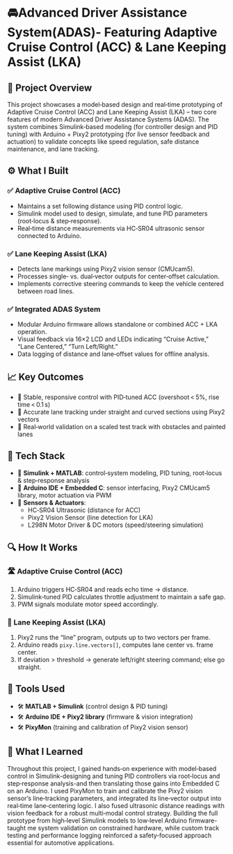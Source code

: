# 🚘Advanced Driver Assistance System(ADAS)- Featuring Adaptive Cruise Control (ACC) & Lane Keeping Assist (LKA)

## 📌 Project Overview
This project showcases a model‑based design and real‑time prototyping of Adaptive Cruise Control (ACC) and Lane Keeping Assist (LKA) – two core features of modern Advanced Driver Assistance Systems (ADAS). The system combines Simulink‑based modeling (for controller design and PID tuning) with Arduino + Pixy2 prototyping (for live sensor feedback and actuation) to validate concepts like speed regulation, safe distance maintenance, and lane tracking.

## ⚙️ What I Built

### ✅ Adaptive Cruise Control (ACC)
- Maintains a set following distance using PID control logic.  
- Simulink model used to design, simulate, and tune PID parameters (root‑locus & step‑response).  
- Real‑time distance measurements via HC‑SR04 ultrasonic sensor connected to Arduino.  

### ✅ Lane Keeping Assist (LKA)
- Detects lane markings using Pixy2 vision sensor (CMUcam5).  
- Processes single‑ vs. dual‑vector outputs for center‑offset calculation.  
- Implements corrective steering commands to keep the vehicle centered between road lines.  

### ✅ Integrated ADAS System
- Modular Arduino firmware allows standalone or combined ACC + LKA operation.  
- Visual feedback via 16×2 LCD and LEDs indicating “Cruise Active,” “Lane Centered,” “Turn Left/Right.”  
- Data logging of distance and lane‑offset values for offline analysis.  

## 📈 Key Outcomes
- 🔹 Stable, responsive control with PID‑tuned ACC (overshoot < 5%, rise time < 0.1 s)  
- 🔹 Accurate lane tracking under straight and curved sections using Pixy2 vectors  
- 🔹 Real‑world validation on a scaled test track with obstacles and painted lanes  

## 🧠 Tech Stack
- 🔧 **Simulink + MATLAB**: control‑system modeling, PID tuning, root‑locus & step‑response analysis  
- 🔧 **Arduino IDE + Embedded C**: sensor interfacing, Pixy2 CMUcam5 library, motor actuation via PWM  
- 🔧 **Sensors & Actuators**:  
  - HC‑SR04 Ultrasonic (distance for ACC)  
  - Pixy2 Vision Sensor (line detection for LKA)  
  - L298N Motor Driver & DC motors (speed/steering simulation)  

## 🔍 How It Works

### 🛣️ Adaptive Cruise Control (ACC)
1. Arduino triggers HC‑SR04 and reads echo time → distance.  
2. Simulink‑tuned PID calculates throttle adjustment to maintain a safe gap.  
3. PWM signals modulate motor speed accordingly.  

### 🧭 Lane Keeping Assist (LKA)
1. Pixy2 runs the “line” program, outputs up to two vectors per frame.  
2. Arduino reads `pixy.line.vectors[]`, computes lane center vs. frame center.  
3. If deviation > threshold → generate left/right steering command; else go straight.  

## 🧪 Tools Used
- 🛠️ **MATLAB + Simulink** (control design & PID tuning)  
- 🛠️ **Arduino IDE + Pixy2 library** (firmware & vision integration)  
- 🛠️ **PixyMon** (training and calibration of Pixy2 vision sensor)  

## 📘 What I Learned
Throughout this project, I gained hands‑on experience with model‑based control in Simulink-designing and tuning PID controllers via root‑locus and step‑response analysis-and then translating those gains into Embedded C on an Arduino. I used PixyMon to train and calibrate the Pixy2 vision sensor’s line‑tracking parameters, and integrated its line‑vector output into real‑time lane‑centering logic. I also fused ultrasonic distance readings with vision feedback for a robust multi‑modal control strategy. Building the full prototype from high‑level Simulink models to low‑level Arduino firmware-taught me system validation on constrained hardware, while custom track testing and performance logging reinforced a safety‑focused approach essential for automotive applications.
